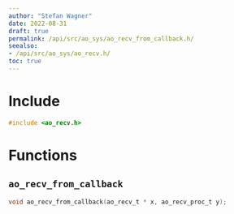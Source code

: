 ```yaml
---
author: "Stefan Wagner"
date: 2022-08-31
draft: true
permalink: /api/src/ao_sys/ao_recv_from_callback.h/
seealso:
- /api/src/ao_sys/ao_recv.h/
toc: true
---
```


# Include

```c
#include <ao_recv.h>
```

# Functions

## `ao_recv_from_callback`

```c
void ao_recv_from_callback(ao_recv_t * x, ao_recv_proc_t y);
```
